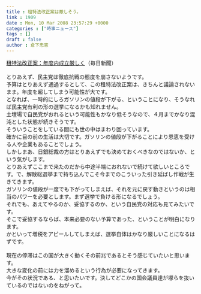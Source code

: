 ```yaml
---
title : 租特法改正案は厳しそう。
link : 1909
date : Mon, 10 Mar 2008 23:57:29 +0000
categories : ["時事ニュース"]
tags : []
draft : false
author : 倉下忠憲
---
```


<A HREF="http://mainichi.jp/select/today/news/20080311k0000m010137000c.html" TARGET="_blank">租特法改正案：年度内成立厳しく</A>（毎日新聞）<BR><BR>とりあえず、民主党は徹底抗戦の態度を崩さないようです。<BR>予算はとりあえず通過するとして、この租特法改正案は、きちんと議論されないまま。年度を超してしまう可能性が大です。<BR>となれば、一時的にしろガソリンの値段が下がる、ということになり、そうなれば民主党有利の形の選挙になるかも知れません。<BR>土壇場で自民党がおれるという可能性もかなり低そうなので、４月までかなり混沌とした状態が続きそうです。<BR>そういうことをしている間にも世の中はまわり回っています。<BR>確かに目の前の生活は大切です。ガソリンの値段が下がることにより恩恵を受ける人や企業もあることでしょう。<BR>しかしまあ、日銀総裁の方はとりあえずでも決めておくべきなのではないか、という気がします。<BR>とりあえずここまで来たのだから中途半端におれないで続けて欲しいところです。で、解散総選挙まで持ち込んでこそ今までのこういった引き延ばし作戦が生きてきます。<BR>ガソリンの値段が一度でも下がってしまえば、それを元に戻す動きというのは相当のパワーを必要とします。まず選挙で負ける形になるでしょう。<BR>それでも、あえてやるのか、妥協するのか、という自民党の対応も見てみたいです。<BR>そこで妥協するならば、本来必要のない予算であった、ということが明白になります。<BR>かといって増税をアピールしてしまえば、選挙自体はかなり厳しいことになるはずです。<BR><BR>現在の停滞はこの国が大きく動くその前兆であるとそう感じていたいと思います。<BR>大きな変化の前には力を溜めるという行為が必要になってきます。<BR>今がその状況である、と思いたいです。決してどこかの国会議員達が塚らを抜いているのではないのをねがって。<br><br>
